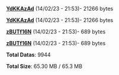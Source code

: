 [**YdKKAzAd**](/data/YdKKAzAd.txt) (14/02/23 - 21:53)- 21266 bytes

[**YdKKAzAd**](/data/YdKKAzAd.txt) (14/02/23 - 21:53)- 21266 bytes

[**zBUTf16N**](/data/zBUTf16N.txt) (14/02/23 - 21:53)- 689 bytes

[**zBUTf16N**](/data/zBUTf16N.txt) (14/02/23 - 21:53)- 689 bytes

**Total Datas**: 9944

**Total Size**: 65.30 MB / 65.3 MB